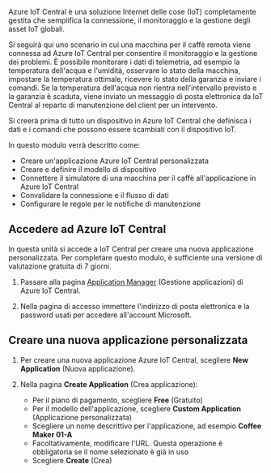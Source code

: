 Azure IoT Central è una soluzione Internet delle cose (IoT) completamente gestita che semplifica la connessione, il monitoraggio e la gestione degli asset IoT globali.

Si seguirà qui uno scenario in cui una macchina per il caffè remota viene connessa ad Azure IoT Central per consentire il monitoraggio e la gestione dei problemi. È possibile monitorare i dati di telemetria, ad esempio la temperatura dell'acqua e l'umidità, osservare lo stato della macchina, impostare la temperatura ottimale, ricevere lo stato della garanzia e inviare i comandi. Se la temperatura dell'acqua non rientra nell'intervallo previsto e la garanzia è scaduta, viene inviato un messaggio di posta elettronica da IoT Central al reparto di manutenzione del client per un intervento.

Si creerà prima di tutto un dispositivo in Azure IoT Central che definisca i dati e i comandi che possono essere scambiati con il dispositivo IoT.

In questo modulo verrà descritto come:
  - Creare un'applicazione Azure IoT Central personalizzata
  - Creare e definire il modello di dispositivo
  - Connettere il simulatore di una macchina per il caffè all'applicazione in Azure IoT Central
  - Convalidare la connessione e il flusso di dati
  - Configurare le regole per le notifiche di manutenzione
 
## <a name="sign-in-to-azure-iot-central"></a>Accedere ad Azure IoT Central
In questa unità si accede a IoT Central per creare una nuova applicazione personalizzata. Per completare questo modulo, è sufficiente una versione di valutazione gratuita di 7 giorni. 

1. Passare alla pagina [Application Manager](https://aka.ms/iotcentral?azure-portal=true) (Gestione applicazioni) di Azure IoT Central. 

1. Nella pagina di accesso immettere l'indirizzo di posta elettronica e la password usati per accedere all'account Microsoft.

## <a name="create-a-new-custom-application"></a>Creare una nuova applicazione personalizzata

1. Per creare una nuova applicazione Azure IoT Central, scegliere **New Application** (Nuova applicazione). 

1. Nella pagina **Create Application** (Crea applicazione): 
    * Per il piano di pagamento, scegliere **Free** (Gratuito)
    * Per il modello dell'applicazione, scegliere **Custom Application** (Applicazione personalizzata)
    * Scegliere un nome descrittivo per l'applicazione, ad esempio **Coffee Maker 01-A**
    * Facoltativamente, modificare l'URL. Questa operazione è obbligatoria se il nome selezionato è già in uso
    * Scegliere **Create** (Crea)
